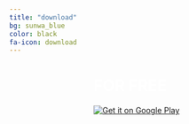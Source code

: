 ```yaml
---
title: "download"
bg: sunwa_blue
color: black
fa-icon: download
---
```


<div class="center" style="width:200px; margin:0 auto;">
	<h1 style="color:white">FOR FREE</h1>
	<a href="https://play.google.com/store/apps/details?id=com.alpargabos.sunwa">
		<img alt="Get it on Google Play" src="https://developer.android.com/images/brand/en_generic_rgb_wo_60.png" />
	</a>
</div>
